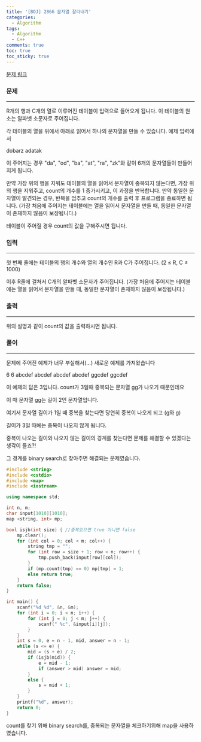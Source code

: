 ```yaml
---
title: '[BOJ] 2866 문자열 잘라내기'
categories:
  - Algorithm
tags:
  - Algorithm
  - C++
comments: true
toc: true
toc_sticky: true
---
```


[문제 링크]: https://www.acmicpc.net/problem/2866

[문제 링크]

### 문제

---

R개의 행과 C개의 열로 이루어진 테이블이 입력으로 들어오게 됩니다. 이 테이블의 원소는 알파벳 소문자로 주어집니다.

각 테이블의 열을 위에서 아래로 읽어서 하나의 문자열을 만들 수 있습니다. 예제 입력에서

dobarz
adatak

이 주어지는 경우 "da", "od", "ba", "at", "ra", "zk"와 같이 6개의 문자열들이 만들어지게 됩니다.

만약 가장 위의 행을 지워도 테이블의 열을 읽어서 문자열이 중복되지 않는다면, 가장 위의 행을 지워주고, count의 개수를 1 증가시키고, 이 과정을 반복합니다. 만약 동일한 문자열이 발견되는 경우, 반복을 멈추고 count의 개수를 출력 후 프로그램을 종료하면 됩니다. (가장 처음에 주어지는 테이블에는 열을 읽어서 문자열을 만들 때, 동일한 문자열이 존재하지 않음이 보장됩니다.)

테이블이 주어질 경우 count의 값을 구해주시면 됩니다.

### 입력

---

첫 번째 줄에는 테이블의 행의 개수와 열의 개수인 R과 C가 주어집니다. (2 ≤ R, C ≤ 1000)

이후 R줄에 걸쳐서 C개의 알파벳 소문자가 주어집니다. (가장 처음에 주어지는 테이블에는 열을 읽어서 문자열을 만들 때, 동일한 문자열이 존재하지 않음이 보장됩니다.)

### 출력

---

위의 설명과 같이 count의 값을 출력하시면 됩니다.

### 풀이

---

문제에 주어진 예제가 너무 부실해서(...) 새로운 예제를 가져왔습니다

6 6
abcdef
abcdef
abcdef
abcdef
ggcdef
ggcdef

이 예제의 답은 3입니다. count가 3일때 중복되는 문자열 gg가 나오기 때문인데요

이 때 문자열 gg는 길이 2인 문자열입니다.

여기서 문자열 길이가 1일 때 중복을 찾는다면 당연히 중복이 나오게 되고 (g와 g)

길이가 3일 때에는 중복이 나오지 않게 됩니다.

중복이 나오는 길이와 나오지 않는 길이의 경계를 찾는다면 문제를 해결할 수 있겠다는 생각이 들죠?!

그 경계를 binary search로 찾아주면 해결되는 문제였습니다.

```c++
#include <string>
#include <cstdio>
#include <map>
#include <iostream>

using namespace std;

int n, m;
char input[1010][1010];
map <string, int> mp;

bool isjb(int size) { //중복있으면 true 아니면 false
	mp.clear();
	for (int col = 0; col < m; col++) {
		string tmp = "";
		for (int row = size + 1; row < n; row++) {
			tmp.push_back(input[row][col]);
		}
		if (mp.count(tmp) == 0) mp[tmp] = 1;
		else return true;
	}
	return false;
}

int main() {
	scanf("%d %d", &n, &m);
	for (int i = 0; i < n; i++) {
		for (int j = 0; j < m; j++) {
			scanf(" %c", &input[i][j]);
		}
	}
	int s = 0, e = n - 1, mid, answer = n - 1;
	while (s <= e) {
		mid = (s + e) / 2;
		if (isjb(mid)) {
			e = mid - 1;
			if (answer > mid) answer = mid;
		}
		else {
			s = mid + 1;
		}
	}
	printf("%d", answer);
	return 0;
}
```

count를 찾기 위해 binary search를, 중복되는 문자열을 체크하기위해 map을 사용하였습니다.

